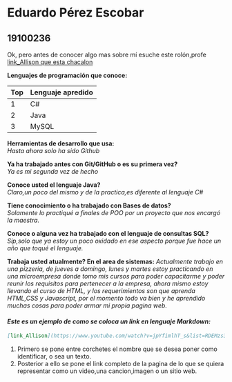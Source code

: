 # Eduardo Pérez Escobar 
## 19100236  
Ok, pero antes de conocer algo mas sobre mí esuche este rolón,profe   
[link_Allison que esta chacalon](https://www.youtube.com/watch?v=jpYfimlhT_s&list=RDEMzs3d6PQPOFpErCBUM7CG-g&index=6)        

**Lenguajes de programación que conoce:**  

Top|Lenguaje apredido
-----------|-------------
 1 | C#            
 2  | Java  
 3 | MySQL

**Herramientas de desarrollo que usa:**  
*Hasta ahora solo ha sido Github*  

**Ya ha trabajado antes con Git/GitHub o es su primera vez?**  
*Ya es mi segunda vez de hecho*

**Conoce usted el lenguaje Java?**  
*Claro,un poco del mismo y de la practica,es diferente al lenguaje C#*

**Tiene conocimiento o ha trabajado con Bases de datos?**   
*Solamente lo practiqué a finales de POO por un proyecto que nos encargó la maestra.*

**Conoce o alguna vez ha trabajado con el lenguaje de consultas SQL?**
*Sip,solo que ya estoy un poco oxidado en ese aspecto porque fue hace un año que toqué el lenguaje.* 
 
**Trabaja usted atualmente? En el area de sistemas:** *Actualmente trabajo en una pizzeria, de jueves a domingo, lunes y martes estoy practicando en una microempresa donde tomo mis cursos para poder capacitarme y poder reunir los requisitos para pertenecer a la empresa, ahora mismo estoy llevando el curso de HTML, y los requerimientos son que aprenda HTML,CSS y Javascript, por el momento todo va bien y he aprendido muchas cosas para poder armar mi propia pagina web.*

#### *Este es un ejemplo de como se coloca un link en lenguaje Markdown:*    
```Markdown
[link_Allison](https://www.youtube.com/watch?v=jpYfimlhT_s&list=RDEMzs3d6PQPOFpErCBUM7CG-g&index=6)   
```  
1. Primero se pone entre corchetes el nombre que se desea poner como identificar, o sea un texto.
2. Posterior a ello se pone el link completo de la pagina de lo que se quiera representar como un video,una cancion,imagen o un sitio web.   